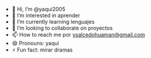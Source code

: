 - 👋 Hi, I’m @yaqui2005
- 👀 I’m interested in aprender
- 🌱 I’m currently learning lenguajes
- 💞️ I’m looking to collaborate on proyectos
- 📫 How to reach me por ysalcedohuaman@gmail.com
- 😄 Pronouns: yaqui
- ⚡ Fun fact: mirar dramas 

<!---
yaqui2005/yaqui2005 is a ✨ special ✨ repository because its `README.md` (this file) appears on your GitHub profile.
You can click the Preview link to take a look at your changes.
--->
